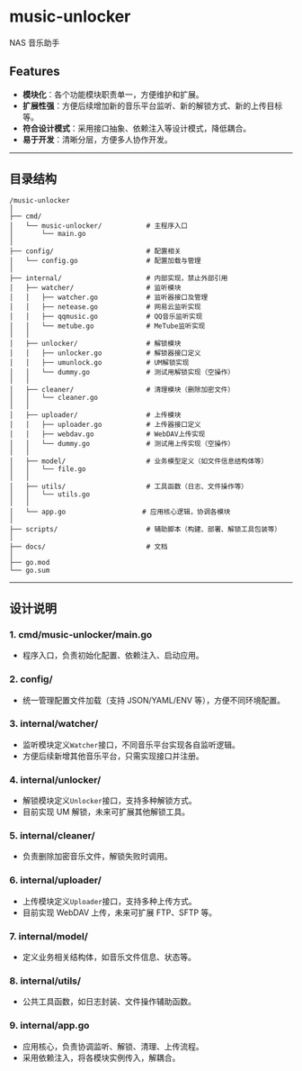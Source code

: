 # music-unlocker

NAS 音乐助手

## Features

- **模块化**：各个功能模块职责单一，方便维护和扩展。
- **扩展性强**：方便后续增加新的音乐平台监听、新的解锁方式、新的上传目标等。
- **符合设计模式**：采用接口抽象、依赖注入等设计模式，降低耦合。
- **易于开发**：清晰分层，方便多人协作开发。

---

## 目录结构

```
/music-unlocker
│
├── cmd/
│   └── music-unlocker/           # 主程序入口
│       └── main.go
│
├── config/                       # 配置相关
│   └── config.go                 # 配置加载与管理
│
├── internal/                     # 内部实现，禁止外部引用
│   ├── watcher/                  # 监听模块
│   │   ├── watcher.go            # 监听器接口及管理
│   │   ├── netease.go            # 网易云监听实现
│   │   ├── qqmusic.go            # QQ音乐监听实现
│   │   └── metube.go             # MeTube监听实现
│   │
│   ├── unlocker/                 # 解锁模块
│   │   ├── unlocker.go           # 解锁器接口定义
│   │   ├── umunlock.go           # UM解锁实现
│   │   └── dummy.go              # 测试用解锁实现（空操作）
│   │
│   ├── cleaner/                  # 清理模块（删除加密文件）
│   │   └── cleaner.go
│   │
│   ├── uploader/                 # 上传模块
│   │   ├── uploader.go           # 上传器接口定义
│   │   ├── webdav.go             # WebDAV上传实现
│   │   └── dummy.go              # 测试用上传实现（空操作）
│   │
│   ├── model/                    # 业务模型定义（如文件信息结构体等）
│   │   └── file.go
│   │
│   ├── utils/                    # 工具函数（日志、文件操作等）
│   │   └── utils.go
│   │
│   └── app.go                   # 应用核心逻辑，协调各模块
│
├── scripts/                      # 辅助脚本（构建、部署、解锁工具包装等）
│
├── docs/                         # 文档
│
├── go.mod
└── go.sum
```

---

## 设计说明

### 1. cmd/music-unlocker/main.go

- 程序入口，负责初始化配置、依赖注入、启动应用。

### 2. config/

- 统一管理配置文件加载（支持 JSON/YAML/ENV 等），方便不同环境配置。

### 3. internal/watcher/

- 监听模块定义`Watcher`接口，不同音乐平台实现各自监听逻辑。
- 方便后续新增其他音乐平台，只需实现接口并注册。

### 4. internal/unlocker/

- 解锁模块定义`Unlocker`接口，支持多种解锁方式。
- 目前实现 UM 解锁，未来可扩展其他解锁工具。

### 5. internal/cleaner/

- 负责删除加密音乐文件，解锁失败时调用。

### 6. internal/uploader/

- 上传模块定义`Uploader`接口，支持多种上传方式。
- 目前实现 WebDAV 上传，未来可扩展 FTP、SFTP 等。

### 7. internal/model/

- 定义业务相关结构体，如音乐文件信息、状态等。

### 8. internal/utils/

- 公共工具函数，如日志封装、文件操作辅助函数。

### 9. internal/app.go

- 应用核心，负责协调监听、解锁、清理、上传流程。
- 采用依赖注入，将各模块实例传入，解耦合。
